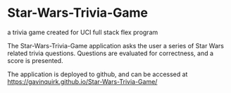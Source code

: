 # Star-Wars-Trivia-Game
a trivia game created for UCI full stack flex program

The Star-Wars-Trivia-Game application asks the user a series of Star Wars related trivia questions. Questions are evaluated for correctness, and a score is presented.

The application is deployed to github, and can be accessed at https://gavinquirk.github.io/Star-Wars-Trivia-Game/
